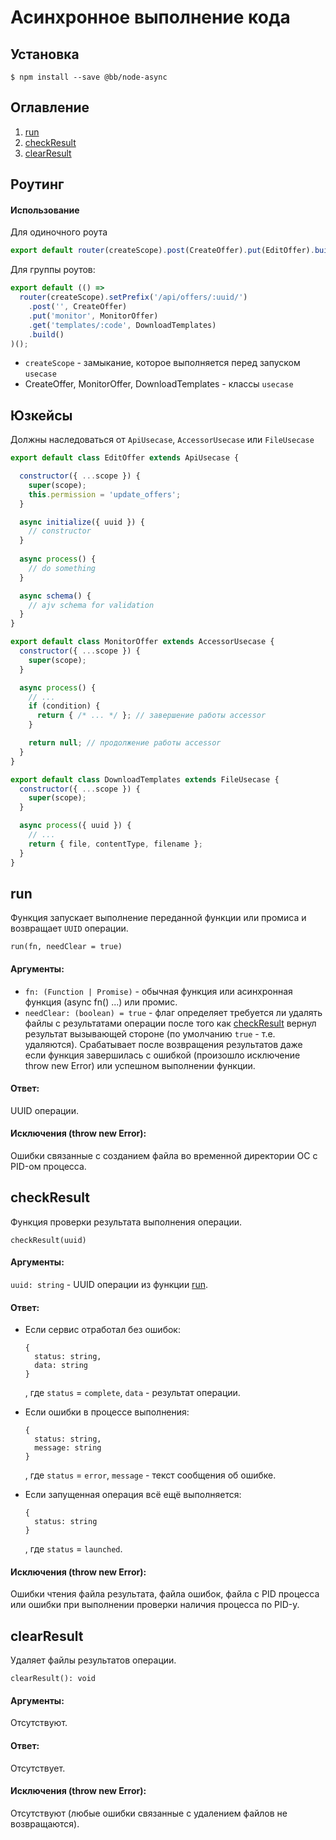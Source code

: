 Асинхронное выполнение кода
=======================

Установка
-----------------
```
$ npm install --save @bb/node-async
```


Оглавление
-----------------
1. [run](#run)
2. [checkResult](#checkResult)
3. [clearResult](#clearResult)

Роутинг
-----------------

#### Использование

Для одиночного роута
```js
export default router(createScope).post(CreateOffer).put(EditOffer).build();
```
Для группы роутов:
```js
export default (() =>
  router(createScope).setPrefix('/api/offers/:uuid/')
    .post('', CreateOffer)
    .put('monitor', MonitorOffer)
    .get('templates/:code', DownloadTemplates)
    .build()
)();
```
* `createScope` - замыкание, которое выполняется перед запуском `usecase`
* CreateOffer, MonitorOffer, DownloadTemplates - классы `usecase`

Юзкейсы
-----------------
Должны наследоваться от `ApiUsecase`, `AccessorUsecase` или `FileUsecase`

```js
export default class EditOffer extends ApiUsecase {

  constructor({ ...scope }) {
    super(scope);
    this.permission = 'update_offers';
  }

  async initialize({ uuid }) {
    // constructor
  }
  
  async process() {
    // do something
  }

  async schema() {
    // ajv schema for validation
  }
}
```
```js
export default class MonitorOffer extends AccessorUsecase {
  constructor({ ...scope }) {
    super(scope);
  }

  async process() {
    // ...
    if (condition) {
      return { /* ... */ }; // завершение работы accessor
    }

    return null; // продолжение работы accessor
  }
}

```
```js
export default class DownloadTemplates extends FileUsecase {
  constructor({ ...scope }) {
    super(scope);
  }

  async process({ uuid }) {
    // ...
    return { file, contentType, filename };
  }
}
```

<a name="run">run</a>
---------------
Функция запускает выполнение переданной функции или промиса и возвращает `UUID` операции.

`run(fn, needClear = true)`

#### Аргументы:
* `fn: (Function | Promise)` - обычная функция или асинхронная функция (async fn() ...) или промис.
* `needClear: (boolean) = true` - флаг определяет требуется ли удалять файлы с результатами операции после того как [checkResult](#checkResult) вернул результат вызывающей стороне (по умолчанию `true` - т.е. удаляются). Срабатывает после возвращения результатов даже если функция завершилась с ошибкой (произошло исключение throw new Error) или успешном выполнении функции.

#### Ответ:
UUID операции.

#### Исключения (throw new Error):
Ошибки связанные с созданием файла во временной директории ОС с PID-ом процесса.



<a name="checkResult">checkResult</a>
---------------
Функция проверки результата выполнения операции.

`checkResult(uuid)`

#### Аргументы:
`uuid: string` - UUID операции из функции [run](#run).

#### Ответ:
* Если сервис отработал без ошибок:
  ```
  {
    status: string,
    data: string
  }
  ```
  , где `status` = `complete`, `data` - результат операции.

* Если ошибки в процессе выполнения:
  ```
  {
    status: string,
    message: string
  }
  ```
  , где `status` = `error`, `message` - текст сообщения об ошибке.

* Если запущенная операция всё ещё выполняется:
  ```
  {
    status: string
  }
  ```
  , где `status` = `launched`.

#### Исключения (throw new Error):
Ошибки чтения файла результата, файла ошибок, файла c PID процесса или ошибки при выполнении проверки наличия процесса по PID-у.


<a name="clearResult">clearResult</a>
---------------
Удаляет файлы результатов операции.

`clearResult(): void`

#### Аргументы:
Отсутствуют.

#### Ответ:
Отсутствует.

#### Исключения (throw new Error):
Отсутствуют (любые ошибки связанные с удалением файлов не возвращаются).
